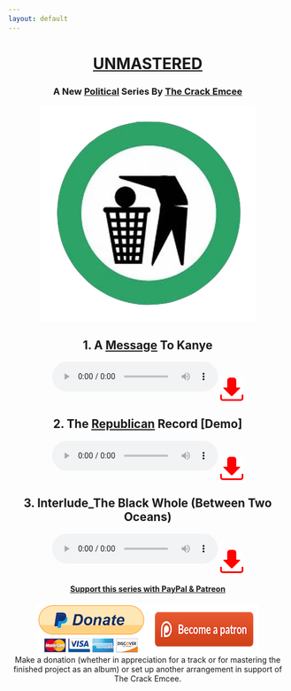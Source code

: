 ```yaml
---
layout: default
---
```

<style type="text/css">
			.img-wrap, h1{
				text-align: center;
	    }
			.img-wrap a img{
 					display:block;
			}
			.img-wrap > a{
 					display:inline-block;
 					vertical-align: middle;
 					
			}
</style>

<center>
<a href="https://en.wikipedia.org/wiki/Audio_mastering">
<h1> <u>UNMASTERED </u></h1>
</a>
<h3> A New <a href="https://www.popsugar.com/celebrity/Kim-Kardashian-Talks-About-Kanye-Trump-Jimmy-Kimmel-45118370"><u>Political</u></a> Series By <a href="mailto:thecrackemcee@gmail.com"><u>The Crack Emcee</u></a></h3>
  <a href="https://www.nationalreview.com/2010/12/can-conservatives-win-back-arts-andrew-klavan/">
<img src="images/logo.png" align='center'>
    </a>

</center>

<center>
<h2> 1. A <a href="https://reason.com/blog/2018/04/27/black-people-dont-have-to-be-democrats"><u>Message</u></a> To Kanye </h2>

<audio controls>
  <source src="music/kayne.mp3" type="audio/mpeg">
  <source src="music/kayne.ogg" type="audio/ogg">
</audio>

<a href="music/kayne.mp3" download>
<img src="images/download.png" align='center' height="42" width="42">
</a>

<h2> 2. The <a href="https://www.npr.org/sections/codeswitch/2018/05/04/605531828/what-the-kanye-controversy-can-teach-us-about-black-voters"><u>Republican</u></a> Record [Demo] </h2>

<audio controls>
  <source src="music/rep-rec.mp3" type="audio/mpeg">
  <source src="music/rep-rec.ogg" type="audio/ogg">
</audio>

<a href="music/rep-rec.mp3" download>
<img src="images/download.png" align='center' height="42" width="42">
</a>

<h2> 3. Interlude_The Black Whole (Between Two Oceans)</h2>

<audio controls>
  <source src="music/interlude.mp3" type="audio/mpeg">
  <source src="music/interlude.ogg" type="audio/ogg">
</audio>

<a href="music/interlude.mp3" download>
<img src="images/download.png" align='center' height="42" width="42">
</a>


<h4><a href="https://www.breitbart.com/big-hollywood/2013/05/12/conservative-art-progressives-attack/"><u>Support this series with PayPal & Patreon </u></a></h4>



</center>

<div class="img-wrap">
	
   <a href="https://www.paypal.me/unmastered">
   <img src="images/paypal.png" align='center'>
   </a>
   
   <a href="https://www.patreon.com/thecrackemcee">
   <img src="images/patreon.png" align='center'>
   </a>
   
</div>

<center>
Make a donation (whether in appreciation for a track or for mastering the finished project as an album) or set up another arrangement in support of The Crack Emcee.

</center>


